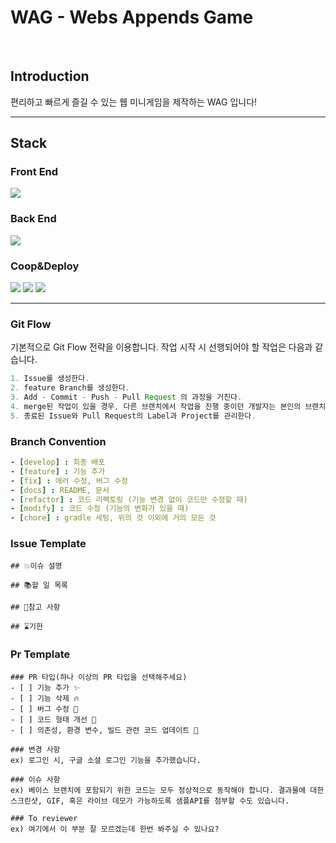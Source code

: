 # WAG - Webs Appends Game

<br>

## Introduction  

편리하고 빠르게 즐길 수 있는 웹 미니게임을 제작하는 WAG 입니다!

---
## Stack
### Front End
<img src="https://img.shields.io/badge/react-61DAFB?style=for-the-badge&logo=react&logoColor=white">

### Back End
<img src="https://img.shields.io/badge/spring boot-6DB33F?style=for-the-badge&logo=springboot&logoColor=white">

### Coop&Deploy
<img src="https://img.shields.io/badge/notion-000000?style=for-the-badge&logo=notion&logoColor=white"> <img src="https://img.shields.io/badge/figma-E7157B?style=for-the-badge&logo=figma&logoColor=white"> <img src="https://img.shields.io/badge/github-000000?style=for-the-badge&logo=github&logoColor=white">

---

### Git Flow
기본적으로 Git Flow 전략을 이용합니다. 작업 시작 시 선행되어야 할 작업은 다음과 같습니다.

```gradle
1. Issue를 생성한다.
2. feature Branch를 생성한다.
3. Add - Commit - Push - Pull Request 의 과정을 거친다.
4. merge된 작업이 있을 경우, 다른 브랜치에서 작업을 진행 중이던 개발자는 본인의 브랜치로 merge된 작업을 Pull 받아온다.
5. 종료된 Issue와 Pull Request의 Label과 Project를 관리한다.
```

### Branch Convention

```yaml
- [develop] : 최종 배포
- [feature] : 기능 추가
- [fix] : 에러 수정, 버그 수정
- [docs] : README, 문서
- [refactor] : 코드 리펙토링 (기능 변경 없이 코드만 수정할 때)
- [modify] : 코드 수정 (기능의 변화가 있을 때)
- [chore] : gradle 세팅, 위의 것 이외에 거의 모든 것
```

### Issue Template
```text
## 💥이슈 설명

## 📚할 일 목록

## 👀참고 사항

## ⌛기한

```

### Pr Template
```text
### PR 타입(하나 이상의 PR 타입을 선택해주세요)
- [ ] 기능 추가 ✨
- [ ] 기능 삭제 🔥
- [ ] 버그 수정 🐛
- [ ] 코드 형태 개선 🎨
- [ ] 의존성, 환경 변수, 빌드 관련 코드 업데이트 🔨

### 변경 사항
ex) 로그인 시, 구글 소셜 로그인 기능을 추가했습니다.

### 이슈 사항
ex) 베이스 브랜치에 포함되기 위한 코드는 모두 정상적으로 동작해야 합니다. 결과물에 대한 스크린샷, GIF, 혹은 라이브 데모가 가능하도록 샘플API를 첨부할 수도 있습니다.

### To reviewer
ex) 여기에서 이 부분 잘 모르겠는데 한번 봐주실 수 있나요?
```
